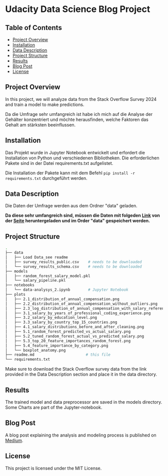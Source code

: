 <h1>Udacity Data Science Blog Project</h1>

<h2> Table of Contents</h2>

- [Project Overview](#project-overview)
- [Installation](#installation)
- [Data Description](#data-description)
- [Project Structure](#project-structure)
- [Results](#results)
- [Blog Post](#blog-post)
- [License](#license)

## Project Overview

In this project, we will analyze data from the Stack Overflow Survey 2024 and train a model to make predictions.

Da die Umfrage sehr umfangreich ist habe ich mich auf die Analyse der Gehälter konzentriert und möchte herausfinden, welche Faktoren das Gehalt am stärksten beeinflussen.

## Installation

Das Projekt wurde in Jupyter Notebook entwickelt und erfordert die Installation von Python und verschiedenen Bibliotheken. Die erforderlichen Pakete sind in der Datei requirements.txt aufgelistet.

Die Installation der Pakete kann mit dem Befehl `pip install -r requirements.txt` durchgeführt werden.

## Data Description

Die Daten der Umfrage werden aus dem Ordner "data" geladen. 

**Da diese sehr umfangreich sind, müssen die Daten mit folgeden [Link](https://survey.stackoverflow.co/datasets/stack-overflow-developer-survey-2024.zip) von der [Seite](https://survey.stackoverflow.co/) heruntergeladen und im Order "data" gespeichert werden.**

## Project Structure

```bash
.
├── data
│   ├── Load Data_see readme 
│   ├── survey_results_public.csv    # needs to be downloaded
│   └── survey_results_schema.csv    # needs to be downloaded
├── models
│   ├── random_forest_salary_model.pkl
│   └── salary_pipeline.pkl
├── notebooks
│   └── data-analysys_2.ipynb        # Jupyter Notebook
├── plots
│   ├── 2.1_distribution_of_annual_compensation.png
│   ├── 2.2_distribution_of_annual_compensation_without_outliers.png
│   ├── 2.3_log_distribution_of_annual_compensation_with_salary_references.png
│   ├── 3.1_salary_by_years_of_professional_coding_experience.png
│   ├── 3.2_salary_by_education_level.png
│   ├── 3.3_salary_by_country_top_15_countries.png
│   ├── 4.1_salary_distributions_before_and_after_cleaning.png
│   ├── 5.1_random_forest_predicted_vs_actual_salary.png
│   ├── 5.2_tuned_random_forest_actual_vs_predicted_salary.png
│   ├── 5.3_top_20_feature_importances_random_forest.png
│   ├── 5.4_feature_importance_by_category.png
│   └── boxplot_anatomy.png
├── readme.md                       # this file
└── requirements.txt                       
```

Make sure to download the Stack Overflow survey data from the link provided in the Data Description section and place it in the data directory.
## Results

The trained model and data preprocessor are saved in the models directory. Some Charts are part of the Jupyter-notebook.

## Blog Post

A blog post explaining the analysis and modeling process is published on [Medium](https://medium.com/@t.lucas_2982/salaries-in-the-tech-industry-what-influences-your-income-4209ba01739c).
## License

This project is licensed under the MIT License.
